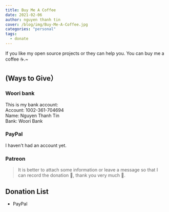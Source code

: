 ```yaml
---
title: Buy Me A Coffee
date: 2021-02-06
author: nguyen thanh tin
cover: /blog/img/Buy-Me-A-Coffee.jpg
categories: "personal"
tags:
  - donate
---
```


If you like my open source projects or they can help you. You can buy me a coffee ☕.~

<!--more-->

## (Ways to Give）

### Woori bank
This is my bank account: <br/>
Account: 1002-361-704694<br/>
Name: Nguyen Thanh Tin<br/>
Bank: Woori Bank

### PayPal

<!-- [https://paypal.me/ngthanhtin](https://paypal.me/g1eny0ung) -->
I haven't had an account yet.

### Patreon

<!-- <a href="https://www.patreon.com/bePatron?u=42327574" data-patreon-widget-type="become-patron-button">Become a Patron!</a><script async src="https://c6.patreon.com/becomePatronButton.bundle.js"></script> -->

> It is better to attach some information or leave a message so that I can record the donation 📝, thank you very much 🙏.

## Donation List
- PayPal
